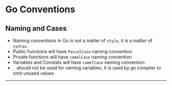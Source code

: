# Go Conventions

## Naming and Cases

- Naming conventions in Go is not a matter of `style`, it is a matter of `syntax`.
- Public functions will have `PascalCase` naming convention
- Private functions will have `camelCase` naming convention
- Variables and Constats will have `camelCase` naming convention
- `_` should not be used for naming variables, it is used by go compiler to omit unused values

---
